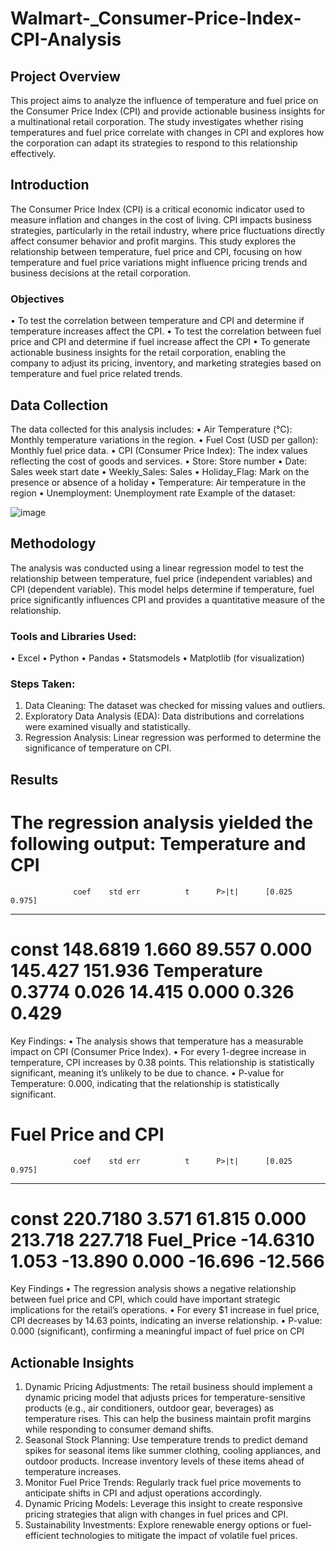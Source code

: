 # Walmart-_Consumer-Price-Index-CPI-Analysis
## Project Overview
This project aims to analyze the influence of temperature and fuel price on the Consumer Price Index (CPI) and provide actionable business insights for a multinational retail corporation. The study investigates whether rising temperatures and fuel price correlate with changes in CPI and explores how the corporation can adapt its strategies to respond to this relationship effectively.

## Introduction
The Consumer Price Index (CPI) is a critical economic indicator used to measure inflation and changes in the cost of living. CPI impacts business strategies, particularly in the retail industry, where price fluctuations directly affect consumer behavior and profit margins. This study explores the relationship between temperature, fuel price and CPI, focusing on how temperature and fuel price variations might influence pricing trends and business decisions at the retail corporation.

### Objectives
•	To test the correlation between temperature and CPI and determine if temperature increases affect the CPI.
•	To test the correlation between fuel price and CPI and determine if fuel increase affect the CPI
•	To generate actionable business insights for the retail corporation, enabling the company to adjust its pricing, inventory, and marketing strategies based on temperature and fuel price related trends.

## Data Collection
The data collected for this analysis includes:
•	Air Temperature (°C): Monthly temperature variations in the region.
•	Fuel Cost (USD per gallon): Monthly fuel price data.
•	CPI (Consumer Price Index): The index values reflecting the cost of goods and services.
•	Store: Store number
•	Date: Sales week start date
•	Weekly_Sales: Sales
•	Holiday_Flag: Mark on the presence or absence of a holiday
•	Temperature: Air temperature in the region
•	Unemployment: Unemployment rate
Example of the dataset:
 
![image](https://github.com/user-attachments/assets/c02f36eb-d07b-46d0-bd3c-6764db30bdd8)


## Methodology

The analysis was conducted using a linear regression model to test the relationship between temperature, fuel price (independent variables) and CPI (dependent variable). This model helps determine if temperature, fuel price significantly influences CPI and provides a quantitative measure of the relationship.

### Tools and Libraries Used:
•	Excel
•	Python
•	Pandas
•	Statsmodels
•	Matplotlib (for visualization)

### Steps Taken:
1.	Data Cleaning: The dataset was checked for missing values and outliers.
2.	Exploratory Data Analysis (EDA): Data distributions and correlations were examined visually and statistically.
3.	Regression Analysis: Linear regression was performed to determine the significance of temperature on CPI.

## Results
The regression analysis yielded the following output:
Temperature and CPI
===============================================================================
                  coef    std err          t      P>|t|      [0.025      0.975]
-------------------------------------------------------------------------------
const         148.6819      1.660     89.557      0.000     145.427     151.936
Temperature     0.3774      0.026     14.415      0.000       0.326       0.429
==============================================================================
Key Findings:
•	The analysis shows that temperature has a measurable impact on CPI (Consumer Price Index).
•	For every 1-degree increase in temperature, CPI increases by 0.38 points. This relationship is statistically significant, meaning it’s unlikely to be due to chance.
•	P-value for Temperature: 0.000, indicating that the relationship is statistically significant.

Fuel Price and CPI
===============================================================================
                  coef    std err          t      P>|t|      [0.025      0.975]
-------------------------------------------------------------------------------
const        220.7180      3.571     61.815      0.000     213.718     227.718
Fuel_Price   -14.6310      1.053    -13.890      0.000     -16.696     -12.566
==============================================================================
Key Findings
•	The regression analysis shows a negative relationship between fuel price and CPI, which could have important strategic implications for the retail’s operations.
•	For every $1 increase in fuel price, CPI decreases by 14.63 points, indicating an inverse relationship.
•	P-value: 0.000 (significant), confirming a meaningful impact of fuel price on CPI

## Actionable Insights

1.	Dynamic Pricing Adjustments: The retail business should implement a dynamic pricing model that adjusts prices for temperature-sensitive products (e.g., air conditioners, outdoor gear, beverages) as temperature rises. This can help the business maintain profit margins while responding to consumer demand shifts.
2.	Seasonal Stock Planning: Use temperature trends to predict demand spikes for seasonal items like summer clothing, cooling appliances, and outdoor products. Increase inventory levels of these items ahead of temperature increases.
3.	Monitor Fuel Price Trends: Regularly track fuel price movements to anticipate shifts in CPI and adjust operations accordingly.
4.	Dynamic Pricing Models: Leverage this insight to create responsive pricing strategies that align with changes in fuel prices and CPI.
5.	Sustainability Investments: Explore renewable energy options or fuel-efficient technologies to mitigate the impact of volatile fuel prices.



